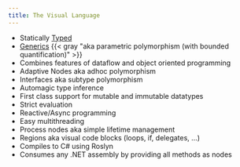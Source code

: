 ```yaml
---
title: The Visual Language
---
```


* Statically <a href="http://vvvv.org" target="_blank">Typed</a>
* [Generics](http://vvvv.org) {{< gray "aka parametric polymorphism (with bounded quantification)" >}}
* Combines features of dataflow and object oriented programming
* Adaptive Nodes aka adhoc polymorphism
* Interfaces aka subtype polymorphism
* Automagic type inference
* First class support for mutable and immutable datatypes
* Strict evaluation
* Reactive/Async programming
* Easy multithreading
* Process nodes aka simple lifetime management
* Regions aka visual code blocks (loops, if, delegates, ...)
* Compiles to C# using Roslyn
* Consumes any .NET assembly by providing all methods as nodes
